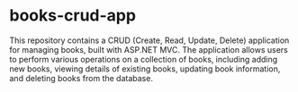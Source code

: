 # books-crud-app
This repository contains a CRUD (Create, Read, Update, Delete) application for managing books, built with ASP.NET MVC. The application allows users to perform various operations on a collection of books, including adding new books, viewing details of existing books, updating book information, and deleting books from the database.
